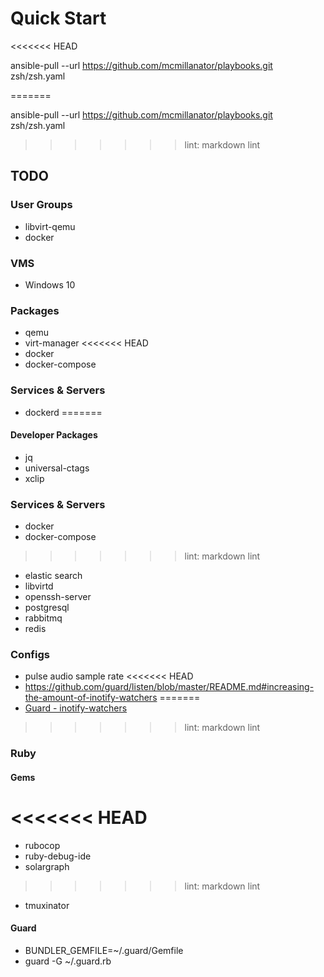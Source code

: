 # Quick Start
<<<<<<< HEAD

ansible-pull --url <https://github.com/mcmillanator/playbooks.git> zsh/zsh.yaml

=======

ansible-pull --url https://github.com/mcmillanator/playbooks.git zsh/zsh.yaml

>>>>>>> lint: markdown lint
## TODO

### User Groups

* libvirt-qemu
* docker

### VMS

* Windows 10

### Packages

* qemu
* virt-manager
<<<<<<< HEAD
* docker
* docker-compose

### Services & Servers

* dockerd
=======

#### Developer Packages

* jq
* universal-ctags
* xclip

### Services & Servers

* docker
* docker-compose
>>>>>>> lint: markdown lint
* elastic search
* libvirtd
* openssh-server
* postgresql
* rabbitmq
* redis

### Configs

* pulse audio sample rate
<<<<<<< HEAD
* <https://github.com/guard/listen/blob/master/README.md#increasing-the-amount-of-inotify-watchers>
=======
* [Guard - inotify-watchers](https://github.com/guard/listen/blob/master/README.md#increasing-the-amount-of-inotify-watchers)
>>>>>>> lint: markdown lint

### Ruby

#### Gems

<<<<<<< HEAD
=======
* rubocop
* ruby-debug-ide
* solargraph
>>>>>>> lint: markdown lint
* tmuxinator

#### Guard

* BUNDLER_GEMFILE=~/.guard/Gemfile
* guard -G ~/.guard.rb